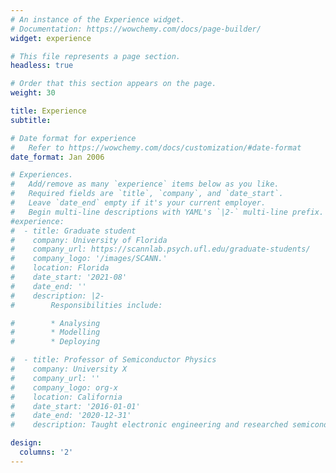 ```yaml
---
# An instance of the Experience widget.
# Documentation: https://wowchemy.com/docs/page-builder/
widget: experience

# This file represents a page section.
headless: true

# Order that this section appears on the page.
weight: 30

title: Experience
subtitle:

# Date format for experience
#   Refer to https://wowchemy.com/docs/customization/#date-format
date_format: Jan 2006

# Experiences.
#   Add/remove as many `experience` items below as you like.
#   Required fields are `title`, `company`, and `date_start`.
#   Leave `date_end` empty if it's your current employer.
#   Begin multi-line descriptions with YAML's `|2-` multi-line prefix.
#experience:
#  - title: Graduate student
#    company: University of Florida
#    company_url: https://scannlab.psych.ufl.edu/graduate-students/
#    company_logo: '/images/SCANN.'
#    location: Florida
#    date_start: '2021-08'
#    date_end: ''
#    description: |2-
#        Responsibilities include:

#        * Analysing
#        * Modelling
#        * Deploying

#  - title: Professor of Semiconductor Physics
#    company: University X
#    company_url: ''
#    company_logo: org-x
#    location: California
#    date_start: '2016-01-01'
#    date_end: '2020-12-31'
#    description: Taught electronic engineering and researched semiconductor physics.

design:
  columns: '2'
---
```

